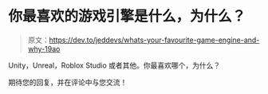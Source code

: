 # 你最喜欢的游戏引擎是什么，为什么？

> 原文：<https://dev.to/jeddevs/whats-your-favourite-game-engine-and-why-19ao>

Unity，Unreal，Roblox Studio 或者其他。你最喜欢哪个，为什么？

期待您的回复，并在评论中与您交流！
